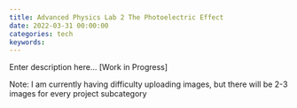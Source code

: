 ```yaml
---
title: Advanced Physics Lab 2 The Photoelectric Effect
date: 2022-03-31 00:00:00
categories: tech
keywords:
---
```


Enter description here... [Work in Progress]

Note: I am currently having difficulty uploading images, but there will be 2-3 images for every
project subcategory

